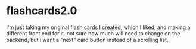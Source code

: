# flashcards2.0
I'm just taking my original flash cards I created, which I liked, and making a different front end for it. not sure how much will need to change on the backend, but i want a "next" card button instead of a scrolling list.
